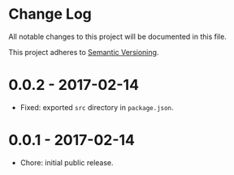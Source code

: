 # Change Log

All notable changes to this project will be documented in this file.

This project adheres to [Semantic Versioning](http://semver.org/).

# 0.0.2 - 2017-02-14

-   Fixed: exported `src` directory in `package.json`.

# 0.0.1 - 2017-02-14

-   Chore: initial public release.
